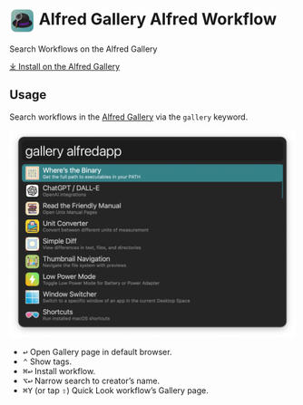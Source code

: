 # <img src='Workflow/icon.png' width='45' align='center' alt='icon'> Alfred Gallery Alfred Workflow

Search Workflows on the Alfred Gallery

[⤓ Install on the Alfred Gallery](https://alfred.app/workflows/alfredapp/alfred-gallery)

## Usage

Search workflows in the [Alfred Gallery](https://alfred.app/) via the `gallery` keyword.

![Searching for alfredapp workflows](Workflow/images/about/gallery.png)

* <kbd>↩&#xFE0E;</kbd> Open Gallery page in default browser.
* <kbd>⌃</kbd> Show tags.
* <kbd>⌘</kbd><kbd>↩&#xFE0E;</kbd> Install workflow.
* <kbd>⌥</kbd><kbd>↩&#xFE0E;</kbd> Narrow search to creator’s name.
* <kbd>⌘</kbd><kbd>Y</kbd> (or tap <kbd>⇧</kbd>) Quick Look workflow’s Gallery page.
